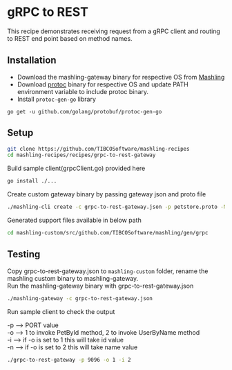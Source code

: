 # gRPC to REST
This recipe demonstrates receiving request from a gRPC client and routing to REST end point based on method names.

## Installation
* Download the mashling-gateway binary for respective OS from [Mashling](https://github.com/TIBCOSoftware/mashling/tree/master#installation-and-usage)
* Download [protoc](https://github.com/google/protobuf/releases) binary for respective OS and update PATH environment variable to include protoc binary.
* Install `protoc-gen-go` library
```
go get -u github.com/golang/protobuf/protoc-gen-go
```

## Setup
```bash
git clone https://github.com/TIBCOSoftware/mashling-recipes
cd mashling-recipes/recipes/grpc-to-rest-gateway
```

Build sample client(grpcClient.go) provided here
```bash
go install ./...
```

Create custom gateway binary by passing gateway json and proto file
```bash
./mashling-cli create -c grpc-to-rest-gateway.json -p petstore.proto -N
```

Generated support files available in below path
```bash
cd mashling-custom/src/github.com/TIBCOSoftware/mashling/gen/grpc
```

## Testing
Copy grpc-to-rest-gateway.json to `mashling-custom` folder, rename the mashling custom binary to mashling-gateway.<br>
Run the mashling-gateway binary with grpc-to-rest-gateway.json
```bash
./mashling-gateway -c grpc-to-rest-gateway.json
```

Run sample client to check the output

-p --> PORT value<br>
-o --> 1 to invoke PetById method, 2 to invoke UserByName method<br>
-i --> if -o is set to 1 this will take id value<br>
-n --> if -o is set to 2 this will take name value<br>

```bash
./grpc-to-rest-gateway -p 9096 -o 1 -i 2
```
